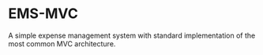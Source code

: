 # EMS-MVC
A simple expense management system with standard implementation of the most common MVC architecture.
